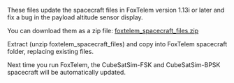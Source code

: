 These files update the spacecraft files in FoxTelem version 1.13i or later and fix a bug in the payload altitude sensor display.

You can download them as a zip file: [foxtelem_spacecraft_files.zip](https://github.com/user-attachments/files/23217474/foxtelem_spacecraft_files.zip)

Extract (unzip foxtelem_spacecraft_files) and copy into FoxTelem spacecraft folder, replacing existing files.

Next time you run FoxTelem, the CubeSatSim-FSK and CubeSatSim-BPSK spacecraft will be automatically updated.
